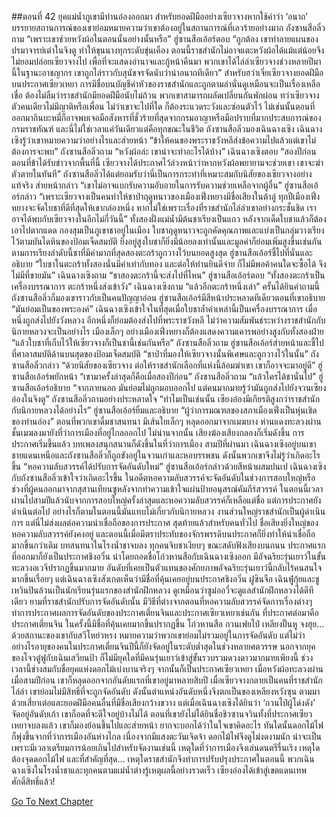 ##ตอนที่ 42 ยุคแม่น้ำภูเขามีท่านอ๋องออกมา
สำหรับยอดฝีมืออย่างเซียวจางหากใช้คำว่า ‘อนาถ’ บรรยายสถานการณ์ของเขาย่อมหมายความว่าเขาต้องอยู่ในสถานการณ์ที่เลวร้ายอย่างมาก
ถังซานสือลิ่วถาม “เพราะเขาช่วยหวังผ้อในตอนนั้นอย่างนั้นหรือ”
ฮู่ซานสือเอ้อร์ตอบ “ถูกต้อง เขาทำลายแผนของปรมาจารย์เต๋าในจิงตู ทำให้ขุนนางทุกระดับขุ่นเคือง ตอนนี้ราชสำนักไม่อาจแตะหวังผ้อได้แม้แต่น้อยจึงไม่ยอมปล่อยเซียวจางไป เพื่อที่จะแสดงอำนาจและกู้หน้าคืนมา พวกเขาได้ไล่ล่าเซียวจางช่วงหลายปีมานี้ในฐานะอาชญากร เขาถูกไล่ราวกับสุนัขจรจัดนับว่าน่าอนาถทีเดียว”
สำหรับฮว่าเจี่ยเซียวจางยอดฝีมือบนประกาศเซียวเหยา การมีชื่อบนบัญชีค่าหัวของราชสำนักและถูกตามล่านั่นดูเหมือนจะเป็นเรื่องเหลือเชื่อ
ต้องไม่ลืมว่าราชสำนักมียอดฝีมือนับไม่ถ้วน พวกเขาสามารถผลัดเปลี่ยนกันพักผ่อน ทว่าเซียวจางตัวคนเดียวไม่มีญาติหรือเพื่อน ไม่ว่าเขาจะไปที่ใด ก็ต้องระแวดระวังและซ่อนตัวไว้ ไม่เช่นนั้นตอนที่ออกมากินบะหมี่ก็อาจพบเจอมือสังหารที่ชั่วร้ายที่สุดจากกรมอาญาหรือมือปราบที่มากประสบการณ์ของกรมราชทัณฑ์ และนี่ไม่ใช่เวลาแค่วันเดียวแต่คือทุกขณะในชีวิต
ถังซานสือลิ่วมองเฉินฉางเซิง
เฉินฉางเซิงรู้ว่าเขาหมายความว่าอย่างไรและส่ายหน้า “ข้าให้คนของพระราชวังหลีส่งข้อความไปแล้วแต่เขาไม่ต้องการจะพบ”
ถังซานสือลิ่วถาม “หวังผ้อล่ะ เขาน่าจะทำอะไรได้บ้าง”
เฉินฉางเซิงตอบ “สองปีก่อนตอนที่ข้าได้รับข่าวจากพื้นที่นี้ เซียวจางได้ประกาศไว้ล่วงหน้าว่าหากหวังผ้อพยายามจะช่วยเขา เขาจะฆ่าตัวตายในทันที”
ถังซานสือลิ่วได้แต่ยอมรับว่านี่เป็นการกระทำที่เหมาะสมกับนิสัยของเซียวจางอย่างแท้จริง ส่ายหน้ากล่าว “เขาไม่อาจแบกรับความอับอายในการรับความช่วยเหลือจากผู้อื่น”
ฮู่ซานสือเอ้อร์กล่าว “เพราะเซียวจางเป็นคนทำให้ชาป่าฤดูหนาวของเมืองเฟิ่งหยางมีชื่อเสียงในต้าลู่ ทุกปีเมืองเฟิ่งหยางจะจัดใบชาที่ดีที่สุดให้เขากล่องหนึ่ง หากไม่ใช่เพราะเรื่องที่ราชสำนักไล่ล่าเขาอย่างกระชั้นชิด เราอาจได้พบกับเซียวจางในอีกไม่กี่วันนี้”
ทั้งสองฝั่งแม่น้ำมีต้นชาเรียงเป็นแถว หลังจากเด็ดใบชาแล้วก็ต้องเอาไปตากแดด กองสุมเป็นภูเขาชาอยู่ในเมือง ใบชาฤดูหนาวจะถูกคัดคุณภาพและแบ่งเป็นกลุ่มวางเรียงไว้ตามบันไดหินของป้อมเจ็ดสมบัติ ยิ่งอยู่สูงใบชาก็ยิ่งมีน้อยลงเท่านั้นและมูลค่าก็ย่อมเพิ่มสูงขึ้นเช่นกัน ตามการเรียงลำดับนี้ชาที่มีค่ามากที่สุดสองตะกร้าถูกวางไว้บนยอดสูงสุด
ฮู่ซานสือเอ้อร์ชี้ไปที่นั่นและอธิบาย “ใบชาในตะกร้าทั้งสองนั่นมีค่าเท่ากับทอง และต่อให้ท่านยินดีจ่าย ก็ไม่มีพอค้าคนใดจะซื้อได้ จึงไม่มีที่ขายมัน”
เฉินฉางเซิงถาม “ชาสองตะกร้านี้จะส่งไปที่ไหน”
ฮู่ซานสือเอ้อร์ตอบ “ทั้งสองตะกร้าเป็นเครื่องบรรณาการ ตะกร้าหนึ่งส่งเข้าวัง”
เฉินฉางเซิงถาม “แล้วอีกตะกร้าหนึ่งเล่า”
ครั้นได้ยินคำถามนี้ ถังซานสือลิ่วก็มองเขาราวกับเป็นคนปัญญาอ่อน ฮู่ซานสือเอ้อร์มีสีหน้าประหลาดทีเดียวตอนที่เขาอธิบาย “มันย่อมเป็นของพระองค์”
เฉินฉางเซิงเข้าใจในที่สุดเมื่อใบชาล้ำค่าเหล่านี้เป็นเครื่องบรรณาการ เมื่อหนึ่งถูกส่งไปยังวังหลวง อีกหนึ่งก็ย่อมต้องส่งไปที่พระราชวังหลี
ไม่ว่าความสัมพันธ์ระหว่างราชสำนักกับนิกายหลวงจะเป็นอย่างไร เมืองเล็กๆ อย่างเมืองเฟิ่งหยางก็ต้องแสดงความเคารพอย่างสูงกับทั้งสองฝ่าย
“แล้วใบชาที่เก็บไว้ให้เซียวจางก็เป็นชานี้เช่นกันหรือ” ถังซานสือลิ่วถาม
ฮู่ซานสือเอ้อร์ส่ายหน้าและชี้ไปที่ศาลาสมบัติด้านบนสุดของป้อมเจ็ดสมบัติ “ชาป่าที่มองให้เซียวจางนั้นพิเศษและถูกวางไว้ในนั้น”
ถังซานสือลิ่วกล่าว “ด้วยนิสัยของเซียวจาง ต่อให้ราชสำนักเลือกที่แห่งนี้ล้อมฆ่าเขา เขาก็อาจจะมาอยู่ดี”
ฮู่ซานสือเอ้อร์พยักหน้า “เขามาครั้งล่าสุดก็คือเมื่อสองปีก่อน”
ถังซานสือลิ่วถาม “แล้วใครได้ชานั่นไป”
ฮู่ซานสือเอ้อร์อธิบาย “จากภายนอก มันย่อมไม่ถูกมอบออกไป แต่คนมากมายรู้ว่ามันถูกส่งไปยังจวนเซียงอ๋องในจิงตู”
ถังซานสือลิ่วถามอย่างประหลาดใจ “ทำไมเป็นเช่นนั้น เซียงอ๋องมีเกียรติสูงกว่าราชสำนักกับนิกายหลวงได้อย่างไร”
ฮู่ซานสือเอ้อร์ยิ้มและอธิบาย “ผู้ว่าการมณฑลของสภาเมืองเฟิ่งเป็นหุ่นเชิดของท่านอ๋อง”
ตอนที่พวกเขาดื่มชาสนทนา มีเส้นใยเล็กๆ หลุดออกมาจากเมฆบาง ห่านแดงทะลวงผ่านชั้นเมฆลงมายังที่ว่าการเมืองที่อยู่ไกลออกไป
ไม่น่านจากนั้น เสียงฆ้องเสียงกลองก็เริ่มดังขึ้น การประกาศเริ่มขึ้นแล้ว บทเพลงสนุกสนานก็ดังขึ้นในที่ว่าการเมือง
สามปีที่ผ่านมา เฉินฉางเซิงอยู่บนเขาชายแดนเหนือและถังซานสือลิ่วก็ถูกขังอยู่ในจวนเก่าและหอบรรพชน ดังนั้นพวกเขาจึงไม่รู้ว่าเกิดอะไรขึ้น
“หอความลับสวรรค์ได้ปรับการจัดอันดับใหม่” ฮู่ซานสือเอ้อร์กล่าวด้วยสีหน้าผสมปนเป
เฉินฉางเซิงกับถังซานสือลิ่วเข้าใจว่าเกิดอะไรขึ้น
ในอดีตหอความลับสวรรค์จะจัดอันดับในช่วงการสอบใหญ่หรือช่วงที่ผู้คนออกมาจากสุสานเทียนซูหลังจากทำความเข้าใจแผ่นป้ายอนุสรณ์คัมภีร์สวรรค์ ในตอนนี้เวลาผ่านไปสามปีแล้วนับจากการสอบใหญ่ครั้งล่าสุดและหอความลับสวรรค์ก็เหลือแต่ชื่อ แต่การประกาศยังดำเนินต่อไป อย่างไรก็ตามในตอนนี้มันแทบไม่เกี่ยวกับนิกายหลวง งานส่วนใหญ่ราชสำนักเป็นผู้ดำเนินการ
แต่นี่ไม่ส่งผลต่อความน่าเชื่อถือของการประกาศ สุดท้ายแล้วสำหรับคนทั่วไป ชื่อเสียงยิ่งใหญ่ของหอความลับสวรรค์ยังคงอยู่ และตอนนี้เมื่อมีตราประทับของจักรพรรดิบนประกาศก็ยิ่งทำให้น่าเชื่อถือมากขึ้นกว่าเดิม
บทสนทนาในโรงน้ำชาจบลง ทุกคนจิบชาเงียบๆ ขณะสดับฟังเสียงบนถนน
ประกาศแรกที่ออกมาก็ยังเป็นประกาศชิงอวิ๋น นำโดยถอดชื่อโก่วหานสือกับเฉินฉางเซิงออก มีอัจฉริยะรุ่นเยาว์ในขั้นทะลวงอเวจีปรากฏขึ้นมากมาย อันดับที่เคยเป็นตัวแทนของศักยภาพอัจฉริยะรุ่นเยาว์นี้กลับไร้คนสนใจมากขึ้นเรื่อยๆ แต่เฉินฉางเซิงสังเกตเห็นว่ามีชื่อที่คุ้นเคยอยู่บนประกาศชิงอวิ๋น
ฝูซินจือ เฉินฟู่กุ้ยและชูเหวินปินล้วนเป็นนักเรียนรุ่นแรกของสำนักฝึกหลวง
ดูเหมือนว่าซูม่ออวี๋จะดูแลสำนักฝึกหลวงได้ดีทีเดียว
ยามที่ราชสำนักปรับการจัดอันดับนั้น มีวิธีที่ต่างจากตอนที่หอความลับสวรรค์จัดการเรื่องต่างๆ ทำการประกาศผลการจัดอันดับของประกาศเตี่ยนจินและประกาศเซียวเหยาเช่นกัน ที่ประกาศต่อมาคือประกาศเตี่ยนจิน ในครั้งนี้มีชื่อที่คุ้นเคยมากขึ้นปรากฏขึ้น โก่วหานสือ กวนเฟยไป๋ เหลียงปั้นหู จงฮุย... ด้วยสถานะของเขากับสวีโหย่วหรง หมายความว่าพวกเขาย่อมไม่รวมอยู่ในการจัดอันดับ แต่ไม่ว่าอย่างไรอายุของคนในประกาศเตี่ยนจินปีนี้ก็ยังจัดอยู่ในระดับต่ำสุดในช่วงหลายศตวรรษ นอกจากยุคของโจวตู๋ฟูกับเฉินเสวียนป้า ก็ไม่มียุคใดที่มีคนรุ่นเยาว์เข้าสู่ขั้นรวบรวมดวงดาวมากมายเพียงนี้ ช่วงเวลานี้ช่างสมกับชื่อยุคแห่งดอกไม้เบ่งบานจริงๆ
จากนั้นก็เป็นประกาศเซียวเหยา เมื่อหวังผ้อทะลวงผ่านเมื่อสามปีก่อน เขาก็หลุดออกจากอันดับแรกที่เขาอยู่มาหลายสิบปี เมื่อเซียวจางกลายเป็นคนที่ราชสำนักไล่ล่า เขาย่อมไม่มีสิทธิ์ที่จะถูกจัดอันดับ ดังนั้นตำแหน่งอันดับหนึ่งจึงตกเป็นของเหลียงหวังซุน ตามมาด้วยเสี่ยาเต๋อและยอดฝีมือคนอื่นที่มีชื่อเสียงกว้างขวาง แต่เมื่อเฉินฉางเซิงได้ยินว่า ‘กวนไป๋ผู้โด่งดัง’ จัดอยู่อันดับเก้า เขาก็อดที่จะดีใจอยู่บ้างไม่ได้
ตอนที่เขายังไม่ได้ยินชื่อชิวซานจวินทั้งที่ประกาศเซียวเหยาจบลงแล้ว เขาก็มองย้อนขึ้นไปและส่ายหน้า ยากจะบอกได้ว่าในใจเขาคิดอะไร
ทันใดนั้นดอกไม้ไฟก็พุ่งขึ้นจากที่ว่าการเมืองอันห่างไกล เนื่องจากมีแสงตะวันเจิดจ้า ดอกไม้ไฟจึงดูไม่งดงามนัก น่าจะเป็นเพราะมีเวลาเตรียมการน้อยเกินไปสำหรับจัดงานเช่นนี้
เหตุใดที่ว่าการเมืองจึงเล่นดนตรีรื่นเริง เหตุใดต้องจุดดอกไม้ไฟ และที่สำคัญที่สุด... เหตุใดราชสำนักจึงทำการปรับปรุงประกาศในตอนนี้
พวกเฉินฉางเซิงในโรงน้ำชาและทุกคนตามแม่น้ำต่างรู้เหตุผลนี้อย่างรวดเร็ว
เซียงอ๋องได้เข้าสู่เขตแดนเทพศักดิ์สิทธิ์แล้ว!


[Go To Next Chapter]( ./869.md)